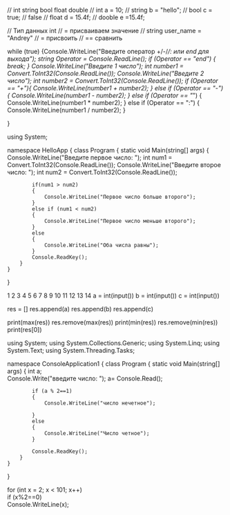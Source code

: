 // int string bool float double
// int a = 10;
// string b = "hello";
// bool c = true; // false
// float d = 15.4f;
// dooble e =15.4f;

// Тип данных int 
// = присваиваем значение
// string user_name = "Andrey"
// = присвоить
// == сравнить


while (true)
{Console.WriteLine("Введите оператор +/-/*/: или end для выхода");
    string Operator = Console.ReadLine();
    if (Operator == "end")
    {
        break;
    }
    Console.WriteLine("Введите 1 число");
    int number1 = Convert.ToInt32(Console.ReadLine());
    Console.WriteLine("Введите 2 число");
    int number2 = Convert.ToInt32(Console.ReadLine());
if (Operator == "+"){
   Console.WriteLine(number1 + number2); 
}
    else if (Operator == "-")
    {
        Console.WriteLine(number1 - number2);
    }
    else if (Operator == "*")
    {
        Console.WriteLine(number1 * number2);
    }
    else if (Operator == ":")
    {
        Console.WriteLine(number1 / number2);
    }



} 

using System;
 
namespace HelloApp
{
    class Program
    {
        static void Main(string[] args)
        {
            Console.WriteLine("Введите первое число: ");
            int num1 = Convert.ToInt32(Console.ReadLine());
            Console.WriteLine("Введите второе число: ");
            int num2 = Convert.ToInt32(Console.ReadLine());
 
            if(num1 > num2)
            {
                Console.WriteLine("Первое число больше второго");
            }
            else if (num1 < num2)
            {
                Console.WriteLine("Первое число меньше второго");
            }
            else
            {
                Console.WriteLine("Оба числа равны");
            }
            Console.ReadKey();
        }
    }
}

1
2
3
4
5
6
7
8
9
10
11
12
13
14
a = int(input())
b = int(input())
c = int(input())
 
res = []
res.append(a)
res.append(b)
res.append(c)
 
print(max(res))
res.remove(max(res))
print(min(res))
res.remove(min(res))
print(res[0])


using System;
using System.Collections.Generic;
using System.Linq;
using System.Text;
using System.Threading.Tasks;
 
namespace ConsoleApplication1
{
    class Program
    {
        static void Main(string[] args)
        {
            int a;                             
            Console.Write("введите число: ");
            a= Console.Read();
 
            if (a % 2==1)
            {
                Console.WriteLine("число нечетное");
           
            }
            else
            {
                Console.WriteLine("Число четное");
            }
 
            Console.ReadKey();
        }
    }
}


 
for (int x = 2; x < 101; x++)       
if (x%2==0)            
Console.WriteLine(x);